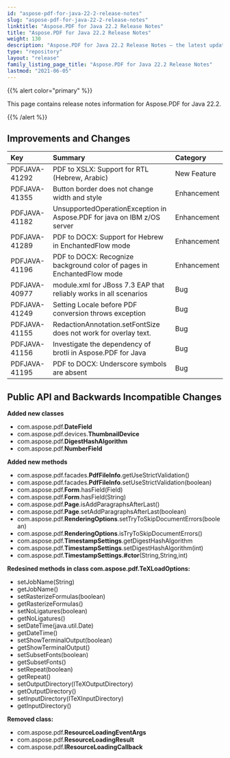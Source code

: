 ```yaml
---
id: "aspose-pdf-for-java-22-2-release-notes"
slug: "aspose-pdf-for-java-22-2-release-notes"
linktitle: "Aspose.PDF for Java 22.2 Release Notes"
title: "Aspose.PDF for Java 22.2 Release Notes"
weight: 130
description: "Aspose.PDF for Java 22.2 Release Notes – the latest updates and fixes."
type: "repository"
layout: "release"
family_listing_page_title: "Aspose.PDF for Java 22.2 Release Notes"
lastmod: "2021-06-05"
---
```


{{% alert color="primary" %}}

This page contains release notes information for Aspose.PDF for Java 22.2.

{{% /alert %}}
## **Improvements and Changes**

|**Key**|**Summary**|**Category**|
| :- | :- | :- |
|PDFJAVA-41292|PDF to XSLX: Support for RTL (Hebrew, Arabic)|New Feature|
|PDFJAVA-41355|Button border does not change width and style|Enhancement|
|PDFJAVA-41182|UnsupportedOperationException in Aspose.PDF for java on IBM z/OS server|Enhancement|
|PDFJAVA-41289|PDF to DOCX: Support for Hebrew in EnchantedFlow mode|Enhancement|
|PDFJAVA-41196|PDF to DOCX: Recognize background color of pages in EnchantedFlow mode|Enhancement|
|PDFJAVA-40977|module.xml for JBoss 7.3 EAP that reliably works in all scenarios|Bug|
|PDFJAVA-41249|Setting Locale before PDF conversion throws exception|Bug|
|PDFJAVA-41155|RedactionAnnotation.setFontSize does not work for overlay text.|Bug|
|PDFJAVA-41156|Investigate the dependency of brotli in Aspose.PDF for Java|Bug|
|PDFJAVA-41195|PDF to DOCX: Underscore symbols are absent|Bug|

## **Public API and Backwards Incompatible Changes**


**Added new classes**

- com.aspose.pdf.**DateField**
- com.aspose.pdf.devices.**ThumbnailDevice**
- com.aspose.pdf.**DigestHashAlgorithm**
- com.aspose.pdf.**NumberField**


**Added new methods**

- com.aspose.pdf.facades.**PdfFileInfo**.getUseStrictValidation()
- com.aspose.pdf.facades.**PdfFileInfo**.setUseStrictValidation(boolean)
- com.aspose.pdf.**Form**.hasField(Field)
- com.aspose.pdf.**Form**.hasField(String)
- com.aspose.pdf.**Page**.isAddParagraphsAfterLast()
- com.aspose.pdf.**Page**.setAddParagraphsAfterLast(boolean)
- com.aspose.pdf.**RenderingOptions**.setTryToSkipDocumentErrors(boolean)
- com.aspose.pdf.**RenderingOptions**.isTryToSkipDocumentErrors()
- com.aspose.pdf.**TimestampSettings**.getDigestHashAlgorithm
- com.aspose.pdf.**TimestampSettings**.setDigestHashAlgorithm(int)
- com.aspose.pdf.**TimestampSettings.#ctor**(String,String,int)

**Redesined methods in class com.aspose.pdf.TeXLoadOptions:**

- setJobName(String)
- getJobName()
- setRasterizeFormulas(boolean)
- getRasterizeFormulas()
- setNoLigatures(boolean)
- getNoLigatures()
- setDateTime(java.util.Date)
- getDateTime()
- setShowTerminalOutput(boolean)
- getShowTerminalOutput()
- setSubsetFonts(boolean)
- getSubsetFonts()
- setRepeat(boolean)
- getRepeat()
- setOutputDirectory(ITeXOutputDirectory)
- getOutputDirectory()
- setInputDirectory(ITeXInputDirectory)
- getInputDirectory()

**Removed class:**

- com.aspose.pdf.**ResourceLoadingEventArgs**
- com.aspose.pdf.**ResourceLoadingResult**
- com.aspose.pdf.**IResourceLoadingCallback**



